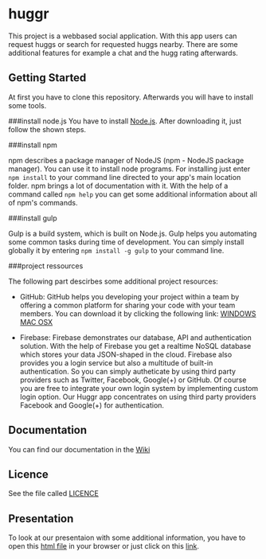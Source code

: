 huggr
=====

This project is a webbased social application.
With this app users can request huggs or search for requested huggs nearby. There are some additional features for example a chat and the hugg rating afterwards.

Getting Started
-----

At first you have to clone this repository. Afterwards you will have to install some tools.


###install node.js
You have to install [Node.js](http://nodejs.org/). After downloading it, just follow the shown steps.


###install npm

npm describes a package manager of NodeJS (npm - NodeJS package manager). You can use it to install node programs. For installing just enter `npm install` to your command line directed to your app's main location folder. npm brings a lot of documentation with it. With the help of a command called `npm help` you can get some additional information about all of npm's commands.


###install gulp

Gulp is a build system, which is built on Node.js. Gulp helps you automating some common tasks during time of development. You can simply install globally it by entering `npm install -g gulp` to your command line.


###project ressources

The following part descirbes some additional project resources:

* GitHub: GitHub helps you developing your project within a team by offering a common platform for sharing your code with your team members. You can download it by clicking the following link:
[WINDOWS](https://windows.github.com/)
[MAC OSX](https://mac.github.com/)


* Firebase: Firebase demonstrates our database, API and authentication solution. With the help of Firebase you get a realtime NoSQL database which stores your data JSON-shaped in the cloud. Firebase also provides you a login service but also a multitude of built-in authentication. So you can simply autheticate by using third party providers such as Twitter, Facebook, Google(+) or GitHub. Of course you are free to integrate your own login system by implementing custom login option. Our Huggr app concentrates on using third party providers Facebook and Google(+) for authentication.


Documentation
-----

You can find our documentation in the [Wiki](https://github.com/a3rosol/huggr/wiki/Documentation)


Licence
-----

See the file called [LICENCE](https://github.com/a3rosol/huggr/blob/master/LICENSE)


Presentation
-----

To look at our presentaion with some additional information, you have to open this [html file](https://github.com/a3rosol/huggr/blob/master/assets/Pr%C3%A4sentation%2C%20Policy%2C%20Prozess%20usw/slides-huggr.html) in your browser or just click on this [link](http://slides.com/huggr/huggr#/).